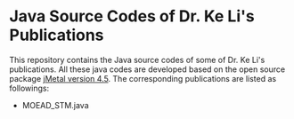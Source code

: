 # Java Source Codes of Dr. Ke Li's Publications

This repository contains the Java source codes of some of Dr. Ke Li's publications. All these java codes are developed based on the open source package [jMetal version 4.5](http://jmetal.sourceforge.net/). The corresponding publications are listed as followings:

- MOEAD_STM.java
